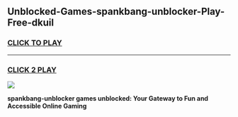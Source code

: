 
## Unblocked-Games-spankbang-unblocker-Play-Free-dkuil
<h3>
<a href="https://premium76.site?title=spankbang-unblocker&ref=10A">CLICK TO PLAY</a></h3>
<hr>

<h3>
<a href="https://premium76.site?title=spankbang-unblocker&ref=10A">CLICK 2 PLAY</a>
  
</h3>

<a href="https://premium76.site?title=spankbang-unblocker&ref=10A"><img src="https://clearcache.store/games.png"></a>


**spankbang-unblocker games unblocked: Your Gateway to Fun and Accessible Online Gaming**
